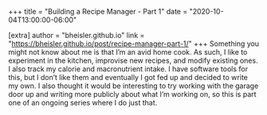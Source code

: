 +++
title = "Building a Recipe Manager - Part 1"
date = "2020-10-04T13:00:00-06:00"

[extra]
author = "bheisler.github.io"
link = "https://bheisler.github.io/post/recipe-manager-part-1/"
+++
Something you might not know about me is that I&rsquo;m an avid home cook. As such, I like to experiment in the kitchen, improvise new recipes, and modify existing ones. I also track my calorie and macronutrient intake. I have software tools for this, but I don&rsquo;t like them and eventually I got fed up and decided to write my own.
I also thought it would be interesting to try working with the garage door up and writing more publicly about what I&rsquo;m working on, so this is part one of an ongoing series where I do just that.